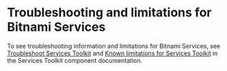 # Troubleshooting and limitations for Bitnami Services

To see troubleshooting information and limitations for Bitnami Services, see
[Troubleshoot Services Toolkit](../../services-toolkit/how-to-guides/troubleshooting.hbs.md)
and [Known limitations for Services Toolkit](../../services-toolkit/reference/known-limitations.hbs.md)
in the Services Toolkit component documentation.

